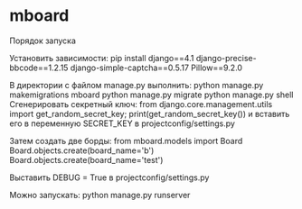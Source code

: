# mboard
Порядок запуска

Установить зависимости:
pip install django==4.1 django-precise-bbcode==1.2.15 django-simple-captcha==0.5.17 Pillow==9.2.0

В директории с файлом manage.py выполнить: 
python manage.py makemigrations mboard
python manage.py migrate
python manage.py shell
Сгенерировать секретный ключ: 
from django.core.management.utils import get_random_secret_key; print(get_random_secret_key()) и вставить его в переменную SECRET_KEY в projectconfig/settings.py 

Затем создать две борды:
from mboard.models import Board
Board.objects.create(board_name='b')
Board.objects.create(board_name='test')

Выставить DEBUG = True в projectconfig/settings.py 

Можно запускать: python manage.py runserver
